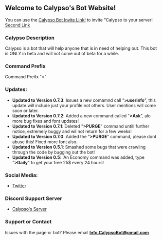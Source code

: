 ## Welcome to Calypso's Bot Website!

You can use the [Calypso Bot Invite Link!](https://discordapp.com/oauth2/authorize?client_id=439971721173270530&scope=bot) to invite "Calypso to your server!
[Second Link](https://discordapp.com/oauth2/authorize?client_id=439971721173270530&scope=bot)



### Calypso Description

Calypso is a bot that will help anyone that is in need of helping out. This bot is ONLY in beta and will not come out of beta for a while.

### Command Prefix
Command Preifx ">"

### Updates:
- **Updated to Version 0.7.3**: Issues a new comamnd call "**>userinfo**", this update will include just your profile not others. User mentions will come soon or later. 
- **Updated to Version 0.7.2**: Added a new command called "**>Ask**", alo more bug fixes and font updates!
 - **Updated to Version 0.7.1**: Deleted "**>PURGE**" command untill further notice, extremely buggy and wil not return for a few weeks!
 - **Updated to Version 0.7.0**: Added the "**>PURGE**" command, please dont abuse this! Fixed more font also.
 - **Updated to Version 0.5.1**:  Smashed some bugs that were crawling through the code by bugging out the bot!
 - **Updated to Version 0.5**:  'An Economy command was added, type "**>Daily**" to get your free 25$ every 24 hours!

### Social Media:
- [Twitter](https://twitter.com/CalypsoBot)




### Discord Support Server
- [Calypso's Server](https://discord.gg/yds582b)




### Support or Contact

Issues with the page or bot? Please email **Info.CalypsoBot@gmail.com**
